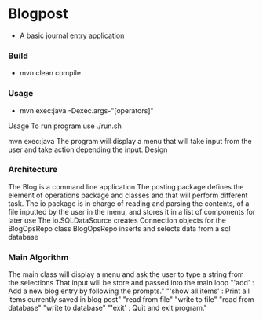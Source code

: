 # Blogpost
- A basic journal entry application

### Build
- mvn clean compile

### Usage
- mvn exec:java -Dexec.args-"[operators]"

Usage
To run program use ./run.sh

mvn exec:java The program will display a menu that will take input from the user and take action depending the input.
Design

### Architecture

The Blog is a command line application
The posting package defines the element of operations package and classes and that will perform different task.
The io package is in charge of reading and parsing the contents, of a file inputted by the user in the menu, and stores it in a list of components for later use
The io.SQLDataSource creates Connection objects for the BlogOpsRepo class
BlogOpsRepo inserts and selects data from a sql database


### Main Algorithm

The main class will display a menu and ask the user to type a string from the selections
That input will be store and passed into the main loop
"'add' : Add a new blog entry by following the prompts."
"'show all items' : Print all items currently saved in blog post"
"read from file"
"write to file"
"read from database"
"write to database"
 "'exit' : Quit and exit program."
